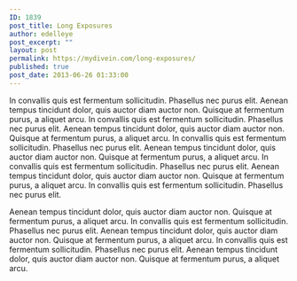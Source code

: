 ```yaml
---
ID: 1839
post_title: Long Exposures
author: edelleye
post_excerpt: ""
layout: post
permalink: https://mydivein.com/long-exposures/
published: true
post_date: 2013-06-26 01:33:00
---
```

In convallis quis est fermentum sollicitudin. Phasellus nec purus elit. Aenean tempus tincidunt dolor, quis auctor diam auctor non. Quisque at fermentum purus, a aliquet arcu. In convallis quis est fermentum sollicitudin. Phasellus nec purus elit. Aenean tempus tincidunt dolor, quis auctor diam auctor non. Quisque at fermentum purus, a aliquet arcu. In convallis quis est fermentum sollicitudin. Phasellus nec purus elit. Aenean tempus tincidunt dolor, quis auctor diam auctor non. Quisque at fermentum purus, a aliquet arcu. In convallis quis est fermentum sollicitudin. Phasellus nec purus elit. Aenean tempus tincidunt dolor, quis auctor diam auctor non. Quisque at fermentum purus, a aliquet arcu. In convallis quis est fermentum sollicitudin. Phasellus nec purus elit.

<!--nextpage-->
Aenean tempus tincidunt dolor, quis auctor diam auctor non. Quisque at fermentum purus, a aliquet arcu. In convallis quis est fermentum sollicitudin. Phasellus nec purus elit. Aenean tempus tincidunt dolor, quis auctor diam auctor non. Quisque at fermentum purus, a aliquet arcu. In convallis quis est fermentum sollicitudin. Phasellus nec purus elit. Aenean tempus tincidunt dolor, quis auctor diam auctor non. Quisque at fermentum purus, a aliquet arcu.